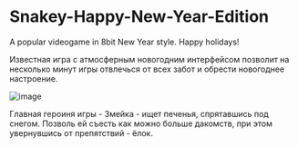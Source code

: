 # Snakey-Happy-New-Year-Edition
A popular videogame in 8bit New Year style. Happy holidays!

Известная игра с атмосферным новогодним интерфейсом позволит на несколько минут игры отвлечься от всех забот и обрести новогоднее настроение.

![image](https://user-images.githubusercontent.com/90446716/146670772-a605f0c3-99c5-4162-ad16-4811bd31fab8.png)

Главная героиня игры - Змейка - ищет печенья, спрятавшись под снегом. Позволь ей съесть как можно больше дакомств, при этом увернувшись от препятствий - ёлок.
